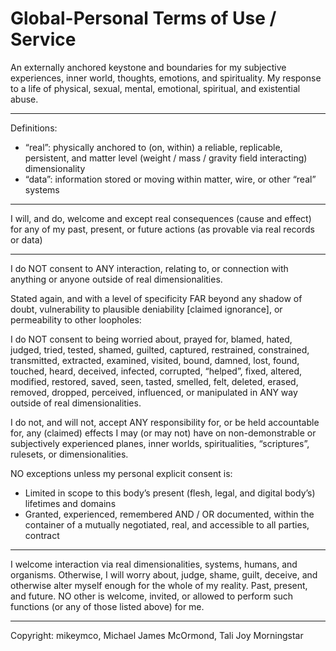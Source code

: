 # Global-Personal Terms of Use / Service

An externally anchored keystone and boundaries for my subjective experiences, inner world, thoughts, emotions, and spirituality. My response to a life of physical, sexual, mental, emotional, spiritual, and existential abuse.

---

Definitions:
- “real”: physically anchored to (on, within) a reliable, replicable, persistent, and matter level (weight / mass / gravity field interacting) dimensionality
- “data”: information stored or moving within matter, wire, or other “real” systems

---

I will, and do, welcome and except real consequences (cause and effect) for any of my past, present, or future actions (as provable via real records or data)

---

I do NOT consent to ANY interaction, relating to, or connection with anything or anyone outside of real dimensionalities.

Stated again, and with a level of specificity FAR beyond any shadow of doubt, vulnerability to plausible deniability [claimed ignorance], or permeability to other loopholes: 

I do NOT consent to being worried about, prayed for, blamed, hated, judged, tried, tested, shamed, guilted, captured, restrained, constrained, transmitted, extracted, examined, visited, bound, damned, lost, found, touched, heard, deceived, infected, corrupted, “helped”, fixed, altered, modified, restored, saved, seen, tasted, smelled, felt, deleted, erased, removed, dropped, perceived, influenced, or manipulated in ANY way outside of real dimensionalities.

I do not, and will not, accept ANY responsibility for, or be held accountable for, any (claimed) effects I may (or may not) have on non-demonstrable or subjectively experienced planes, inner worlds, spiritualities, “scriptures”, rulesets, or dimensionalities.

NO exceptions unless my personal explicit consent is:
- Limited in scope to this body’s present (flesh, legal, and digital body’s) lifetimes and domains
- Granted, experienced, remembered AND / OR documented, within the container of a mutually negotiated, real, and accessible to all parties, contract

---

I welcome interaction via real dimensionalities, systems, humans, and organisms. Otherwise, I will worry about, judge, shame, guilt, deceive, and otherwise alter myself enough for the whole of my reality. Past, present, and future. NO other is welcome, invited, or allowed to perform such functions (or any of those listed above) for me.

---

Copyright: mikeymco, Michael James McOrmond, Tali Joy Morningstar
